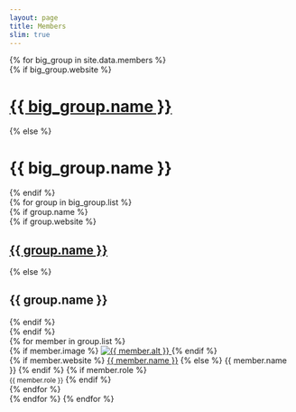 ```yaml
---
layout: page
title: Members
slim: true
---
```


<div class="container">
    {% for big_group in site.data.members %}
        <div class="row">
            <div class="col-12 text-center">
                {% if big_group.website %}
                    <a target="_blank" href="{{ big_group.website }}"><h1 class="display-4">{{ big_group.name }}</h1></a>
                {% else %}
                    <h1 class="display-4">{{ big_group.name }}</h1>
                {% endif %}
            </div>
        </div>
        {% for group in big_group.list %}
            <div class="row mt-4">
                {% if group.name %}
                    <div class="col-12 text-center">
                        {% if group.website %}
                            <a target="_blank" href="{{ group.website }}"><h2 class="h4">{{ group.name }}</h2></a>
                        {% else %}
                            <h2 class="h4">{{ group.name }}</h2>
                        {% endif %}
                    </div>
                {% endif %}
            </div>
            <div class="row">
                {% for member in group.list %}
                    <div class="col-xl-3 col-lg-4 col-md-6 col-sm-6 col-12 text-center mb-4">
                        {% if member.image %}
                            <a target="_blank" href="{{ member.website }}">
                                <img class="img-fluid rounded-circle member-img" src="{{ member.image }}" alt="{{ member.alt }}">
                            </a>
                        {% endif %}
                        <div class="mt-2">
                            {% if member.website %}
                                <a target="_blank" href="{{ member.website }}">{{ member.name }}</a>
                            {% else %}
                                {{ member.name }}
                            {% endif %}
                            {% if member.role %}
                                <br><span class="text-muted" style="font-size: smaller;">{{ member.role }}</span>
                            {% endif %}
                        </div>
                    </div>
                {% endfor %}
            </div>
        {% endfor %}
    {% endfor %}
</div>
